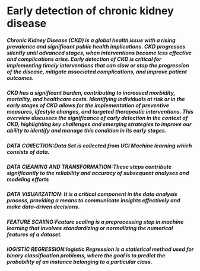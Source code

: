 # Early detection of chronic kidney disease 
##### Chronic Kidney Disease (CKD) is a global health issue with a rising prevalence and significant public health implications. CKD progresses silently until advanced stages, when interventions become less effective and complications arise. Early detection of CKD is critical for implementing timely interventions that can slow or stop the progression of the disease, mitigate associated complications, and improve patient outcomes.
##### CKD has a significant burden, contributing to increased morbidity, mortality, and healthcare costs. Identifying individuals at risk or in the early stages of CKD allows for the implementation of preventive measures, lifestyle changes, and targeted therapeutic interventions. This overview discusses the significance of early detection in the context of CKD, highlighting key challenges and emerging strategies to improve our ability to identify and manage this condition in its early stages.
##### DATA COllECTION:Data Set is collected from UCI Machine learning which consists of data.
##### DATA ClEANING AND TRANSFORMATION:These steps contribute significantly to the reliability and accuracy of subsequent analyses and modeling efforts
##### DATA VISUAlIZATION: It is a critical component in the data analysis process, providing a means to communicate insights effectively and make data-driven decisions.
##### FEATURE SCAlING:Feature scaling is a preprocessing step in machine learning that involves standardizing or normalizing the numerical features of a dataset.
##### lOGISTIC REGRESSION:logistic Regression is a statistical method used for binary classification problems, where the goal is to predict the probability of an instance belonging to a particular class.

